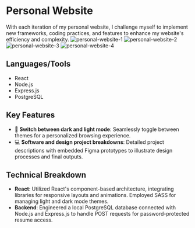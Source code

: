 # Personal Website

With each iteration of my personal website, I challenge myself to implement new frameworks, coding practices, and features to enhance my website's efficiency and complexity.
![personal-website-1](https://github.com/user-attachments/assets/f87a483b-3636-4c45-a2a4-6579809d69d8)
![personal-website-2](https://github.com/user-attachments/assets/c544f805-25a3-4be2-86d5-0b86558c5813)
![personal-website-3](https://github.com/user-attachments/assets/b3615e93-b88f-4a06-b213-4242642a5b88)
![personal-website-4](https://github.com/user-attachments/assets/fc795105-9afa-468f-9c5b-33da3b6c98ea)

## Languages/Tools

- React
- Node.js
- Express.js
- PostgreSQL

## Key Features

- 🌙 **Switch between dark and light mode**: Seamlessly toggle between themes for a personalized browsing experience.
- 💻 **Software and design project breakdowns**: Detailed project descriptions with embedded Figma prototypes to illustrate design processes and final outputs.

## Technical Breakdown

- **React**: Utilized React's component-based architecture, integrating libraries for responsive layouts and animations. Employed SASS for managing light and dark mode themes.
- **Backend**: Engineered a local PostgreSQL database connected with Node.js and Express.js to handle POST requests for password-protected resume access.
